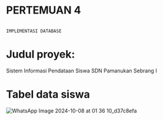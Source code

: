 #  PERTEMUAN 4
                                                                      IMPLEMENTASI DATABASE

# Judul proyek: 
Sistem Informasi Pendataan Siswa SDN Pamanukan Sebrang I

# Tabel data siswa
![WhatsApp Image 2024-10-08 at 01 36 10_d37c8efa](https://github.com/user-attachments/assets/fefb6662-105a-4bb2-88d9-9e0a91cbf08c)
